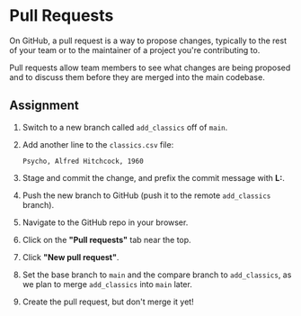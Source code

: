 # Pull Requests

On GitHub, a pull request is a way to propose changes, typically to the rest of your team or to the maintainer of a project you're contributing to.

Pull requests allow team members to see what changes are being proposed and to discuss them before they are merged into the main codebase.

## Assignment

1. Switch to a new branch called `add_classics` off of `main`.
2. Add another line to the `classics.csv` file:

   ```
   Psycho, Alfred Hitchcock, 1960
   ```

3. Stage and commit the change, and prefix the commit message with **L:**.
4. Push the new branch to GitHub (push it to the remote `add_classics` branch).
5. Navigate to the GitHub repo in your browser.
6. Click on the **"Pull requests"** tab near the top.
7. Click **"New pull request"**.
8. Set the base branch to `main` and the compare branch to `add_classics`, as we plan to merge `add_classics` into `main` later.
9. Create the pull request, but don't merge it yet!

